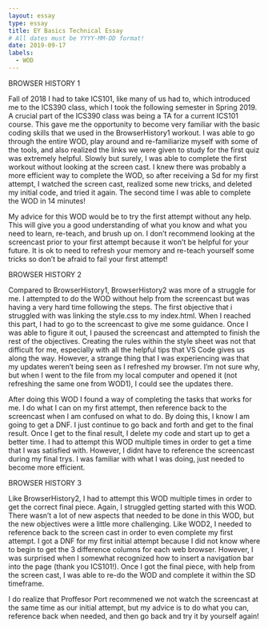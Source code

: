 ```yaml
---
layout: essay
type: essay
title: EY Basics Technical Essay
# All dates must be YYYY-MM-DD format!
date: 2019-09-17
labels:
  - WOD
---
```


BROWSER HISTORY 1

Fall of 2018 I had to take ICS101, like many of us had to, which introduced me to the ICS390 class, which I took the following semester in Spring 2019. A crucial part of the ICS390 class was being a TA for a current ICS101 course. This gave me the opportunity to become very familiar with the basic coding skills that we used in the BrowserHistory1 workout. I was able to go through the entire WOD, play around and re-familiarize myself with some of the tools, and also realized the links we were given to study for the first quiz was extremely helpful. Slowly but surely, I was able to complete the first workout without looking at the screen cast. I knew there was probably a more efficient way to complete the WOD, so after receiving a Sd for my first attempt, I watched the screen cast, realized some new tricks, and deleted my initial code, and tried it again. The second time I was able to complete the WOD in 14 minutes!

My advice for this WOD would be to try the first attempt without any help. This will give you a good understanding of what you know and what you need to learn, re-teach, and brush up on. I don’t recommend looking at the screencast prior to your first attempt because it won’t be helpful for your future. It is ok to need to refresh your memory and re-teach yourself some tricks so don’t be afraid to fail your first attempt! 


BROWSER HISTORY 2

Compared to BrowserHistory1, BrowserHistory2 was more of a struggle for me. I attempted to do the WOD without help from the screencast but was having a very hard time following the steps. The first objective that i struggled with was linking the style.css to my index.html. When I reached this part, I had to go to the screencast to give me some guidance. Once I was able to figure it out, I paused the screencast and attempted to finish the rest of the objectives. Creating the rules within the style sheet was not that difficult for me, especially with all the helpful tips that VS Code gives us along the way. However,  a strange thing that I was experiencing was that my updates weren’t being seen as I refreshed my browser. I’m not sure why, but when I went to the file from my local computer and opened it (not refreshing the same one from WOD1), I could see the updates there. 

After doing this WOD I found a way of completing the tasks that works for me. I do what I can on my first attempt, then reference back to the screencast when I am confused on what to do. By doing this, I know I am going to get a DNF. I just continue to go back and forth and get to the final result. Once I get to the final result, I delete my code and start up to get a better time. I had to attempt this WOD multiple times in order to get a time that I was satisfied with. However, I didnt have to reference the screencast during my final trys. I was familiar with what I was doing, just needed to become more efficient. 

BROWSER HISTORY 3

Like BrowserHistory2, I had to attempt this WOD multiple times in order to get the correct final piece. Again, I struggled getting started with this WOD. There wasn’t a lot of new aspects that needed to be done in this WOD, but the new objectives were a little more challenging. Like WOD2, I needed to reference back to the screen cast in order to even complete my first attempt. I got a DNF for my first initial attempt because I did not know where to begin to get the 3 difference columns for each web browser. However, I was surprised when I somewhat recognized how to insert a navigation bar into the page (thank you ICS101!). Once I got the final piece, with help from the screen cast, I was able to re-do the WOD and complete it within the SD timeframe. 

I do realize that Proffesor Port recommened we not watch the screencast at the same time as our initial attempt, but my advice is to do what you can, reference back when needed, and then go back and try it by yourself again! 
